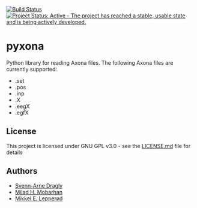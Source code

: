 [![Build Status](https://travis-ci.org/CINPLA/pyxona.svg?branch=master)](https://travis-ci.org/CINPLA/pyxona)
[![Project Status: Active - The project has reached a stable, usable state and is being actively developed.](http://www.repostatus.org/badges/latest/active.svg)](http://www.repostatus.org/#active)

# pyxona
Python library for reading Axona files. The following Axona files are currently supported:

* .set
* .pos
* .inp
* .X
* .eegX
* .egfX

## License

This project is licensed under GNU GPL v3.0 - see the [LICENSE.md](https://github.com/miladh/lgn-simulator/blob/dev/LICENSE) file for details

## Authors

- [Svenn-Arne Dragly](https://github.com/dragly)
- [Milad H. Mobarhan](https://github.com/miladh) 
- [Mikkel E. Lepperød](https://github.com/lepmik)
